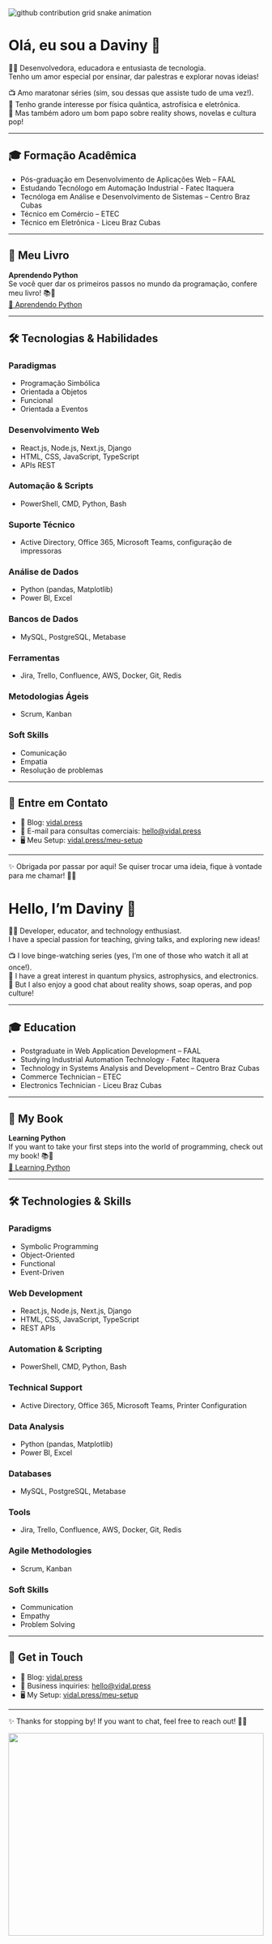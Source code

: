 <picture>
  <source media="(prefers-color-scheme: dark)" srcset="https://raw.githubusercontent.com/davinyleticia/davinyleticia/output/github-contribution-grid-snake-dark.svg">
  <source media="(prefers-color-scheme: light)" srcset="https://raw.githubusercontent.com/davinyleticia/davinyleticia/output/github-contribution-grid-snake.svg">
  <img alt="github contribution grid snake animation" src="https://raw.githubusercontent.com/davinyleticia/davinyleticia/output/github-contribution-grid-snake.svg">
</picture>

# Olá, eu sou a Daviny 👋

👩‍💻 Desenvolvedora, educadora e entusiasta de tecnologia.  
Tenho um amor especial por ensinar, dar palestras e explorar novas ideias!

📺 Amo maratonar séries (sim, sou dessas que assiste tudo de uma vez!).  
🔭 Tenho grande interesse por física quântica, astrofísica e eletrônica.  
💬 Mas também adoro um bom papo sobre reality shows, novelas e cultura pop!

---

## 🎓 Formação Acadêmica

- Pós-graduação em Desenvolvimento de Aplicações Web – FAAL  
- Estudando Tecnólogo em Automação Industrial - Fatec Itaquera  
- Tecnóloga em Análise e Desenvolvimento de Sistemas – Centro Braz Cubas  
- Técnico em Comércio – ETEC  
- Técnico em Eletrônica - Liceu Braz Cubas  

---

## 📖 Meu Livro

**Aprendendo Python**  
Se você quer dar os primeiros passos no mundo da programação, confere meu livro! 📚🐍  
[📌 Aprendendo Python](link-para-seu-livro-ou-site)

---

## 🛠️ Tecnologias & Habilidades

### Paradigmas  
- Programação Simbólica  
- Orientada a Objetos  
- Funcional  
- Orientada a Eventos  

### Desenvolvimento Web  
- React.js, Node.js, Next.js, Django  
- HTML, CSS, JavaScript, TypeScript  
- APIs REST  

### Automação & Scripts  
- PowerShell, CMD, Python, Bash  

### Suporte Técnico  
- Active Directory, Office 365, Microsoft Teams, configuração de impressoras  

### Análise de Dados  
- Python (pandas, Matplotlib)  
- Power BI, Excel  

### Bancos de Dados  
- MySQL, PostgreSQL, Metabase  

### Ferramentas  
- Jira, Trello, Confluence, AWS, Docker, Git, Redis  

### Metodologias Ágeis  
- Scrum, Kanban  

### Soft Skills  
- Comunicação  
- Empatia  
- Resolução de problemas  

---

## 💌 Entre em Contato

- 📝 Blog: [vidal.press](https://vidal.press)  
- 📧 E-mail para consultas comerciais: hello@vidal.press  
- 🖥️ Meu Setup: [vidal.press/meu-setup](https://vidal.press/meu-setup)  

---

✨ Obrigada por passar por aqui! Se quiser trocar uma ideia, fique à vontade para me chamar! 🚀💜


# Hello, I’m Daviny 👋

👩‍💻 Developer, educator, and technology enthusiast.  
I have a special passion for teaching, giving talks, and exploring new ideas!

📺 I love binge-watching series (yes, I’m one of those who watch it all at once!).  
🔭 I have a great interest in quantum physics, astrophysics, and electronics.  
💬 But I also enjoy a good chat about reality shows, soap operas, and pop culture!

---

## 🎓 Education

- Postgraduate in Web Application Development – FAAL  
- Studying Industrial Automation Technology - Fatec Itaquera  
- Technology in Systems Analysis and Development – Centro Braz Cubas  
- Commerce Technician – ETEC  
- Electronics Technician - Liceu Braz Cubas  

---

## 📖 My Book

**Learning Python**  
If you want to take your first steps into the world of programming, check out my book! 📚🐍  
[📌 Learning Python](link-to-your-book-or-website)

---

## 🛠️ Technologies & Skills

### Paradigms  
- Symbolic Programming  
- Object-Oriented  
- Functional  
- Event-Driven  

### Web Development  
- React.js, Node.js, Next.js, Django  
- HTML, CSS, JavaScript, TypeScript  
- REST APIs  

### Automation & Scripting  
- PowerShell, CMD, Python, Bash  

### Technical Support  
- Active Directory, Office 365, Microsoft Teams, Printer Configuration  

### Data Analysis  
- Python (pandas, Matplotlib)  
- Power BI, Excel  

### Databases  
- MySQL, PostgreSQL, Metabase  

### Tools  
- Jira, Trello, Confluence, AWS, Docker, Git, Redis  

### Agile Methodologies  
- Scrum, Kanban  

### Soft Skills  
- Communication  
- Empathy  
- Problem Solving  

---

## 💌 Get in Touch

- 📝 Blog: [vidal.press](https://vidal.press)  
- 📧 Business inquiries: hello@vidal.press  
- 🖥️ My Setup: [vidal.press/meu-setup](https://vidal.press/meu-setup)  

---

✨ Thanks for stopping by! If you want to chat, feel free to reach out! 🚀💜


<div align="center">
  <img src="code.gif" width="100%" height="400px">
</div>
